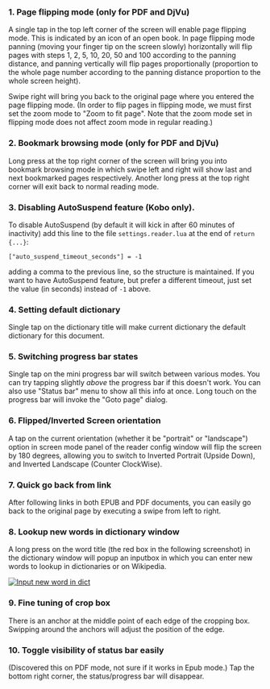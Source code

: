 ### 1. Page flipping mode (only for PDF and DjVu)
A single tap in the top left corner of the screen will enable page flipping mode. This is indicated by an icon of an open book. In page flipping mode panning (moving your finger tip on the screen slowly) horizontally will flip pages with steps 1, 2, 5, 10, 20, 50 and 100 according to the panning distance, and panning vertically will flip pages proportionally (proportion to the whole page number according to the panning distance proportion to the whole screen height).

Swipe right will bring you back to the original page where you entered the page flipping mode. (In order to flip pages in flipping mode, we must first set the zoom mode to "Zoom to fit page". Note that the zoom mode set in flipping mode does not affect zoom mode in regular reading.)

### 2. Bookmark browsing mode (only for PDF and DjVu)
Long press at the top right corner of the screen will bring you into bookmark browsing mode in which swipe left and right will show last and next bookmarked pages respectively. Another long press at the top right corner will exit back to normal reading mode.

### 3. Disabling AutoSuspend feature (Kobo only).
To disable AutoSuspend (by default it will kick in after 60 minutes of inactivity) add this line to the file `settings.reader.lua` at the end of `return {...}`:

```
["auto_suspend_timeout_seconds"] = -1
```

adding a comma to the previous line, so the structure is maintained. If you want to have AutoSuspend feature, but prefer a different timeout, just set the value (in seconds) instead of `-1` above.

### 4. Setting default dictionary
Single tap on the dictionary title will make current dictionary the default dictionary for this document.

### 5. Switching progress bar states
Single tap on the mini progress bar will switch between various modes. You can try tapping slightly *above* the progress bar if this doesn't work. You can also use "Status bar" menu to show all this info at once. Long touch on the progress bar will invoke the "Goto page" dialog.

### 6. Flipped/Inverted Screen orientation
A tap on the current orientation (whether it be "portrait" or "landscape") option in screen mode panel of the reader config window will flip the screen by 180 degrees, allowing you to switch to Inverted Portrait (Upside Down), and Inverted Landscape (Counter ClockWise).

### 7. Quick go back from link
After following links in both EPUB and PDF documents, you can easily go back to the original page by executing a swipe from left to right.

### 8. Lookup new words in dictionary window
A long press on the word title (the red box in the following screenshot) in the dictionary window will popup an inputbox in which you can enter new words to lookup in dictionaries or on Wikipedia.

[![Input new word in dict](https://github.com/koreader/koreader/wiki/screenshots/dictionary_input_new_word.png)](https://github.com/koreader/koreader/wiki/screenshots/dictionary_input_new_word.png)

### 9. Fine tuning of crop box
There is an anchor at the middle point of each edge of the cropping box. Swipping around the anchors will adjust the position of the edge.

### 10. Toggle visibility of status bar easily
(Discovered this on PDF mode, not sure if it works in Epub mode.)
Tap the bottom right corner, the status/progress bar will disappear.
